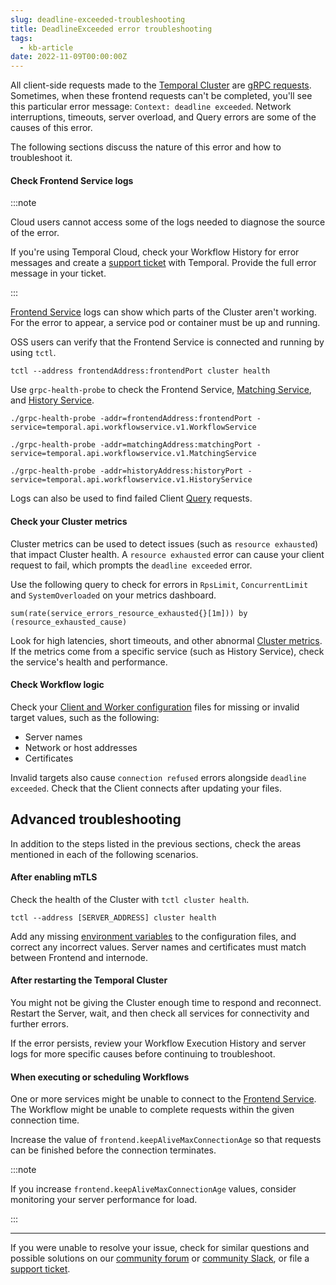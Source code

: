 ```yaml
---
slug: deadline-exceeded-troubleshooting
title: DeadlineExceeded error troubleshooting
tags:
  - kb-article
date: 2022-11-09T00:00:00Z
---
```


All client-side requests made to the [Temporal Cluster](/concepts/what-is-a-temporal-cluster) are [gRPC requests](https://grpc.io/docs/what-is-grpc/core-concepts/#deadlines).
Sometimes, when these frontend requests can't be completed, you'll see this particular error message: `Context: deadline exceeded`.
Network interruptions, timeouts, server overload, and Query errors are some of the causes of this error.

The following sections discuss the nature of this error and how to troubleshoot it.

<!-- truncate -->

#### Check Frontend Service logs

:::note

Cloud users cannot access some of the logs needed to diagnose the source of the error.

If you're using Temporal Cloud, check your Workflow History for error messages and create a [support ticket](https://support.temporal.io/) with Temporal.
Provide the full error message in your ticket.

:::

[Frontend Service](/clusters/#frontend-service) logs can show which parts of the Cluster aren't working.
For the error to appear, a service pod or container must be up and running.

OSS users can verify that the Frontend Service is connected and running by using `tctl`.

```
tctl --address frontendAddress:frontendPort cluster health
```

Use `grpc-health-probe` to check the Frontend Service, [Matching Service](/clusters#matching-service), and [History Service](/clusters#history-service).

```
./grpc-health-probe -addr=frontendAddress:frontendPort -service=temporal.api.workflowservice.v1.WorkflowService

./grpc-health-probe -addr=matchingAddress:matchingPort -service=temporal.api.workflowservice.v1.MatchingService

./grpc-health-probe -addr=historyAddress:historyPort -service=temporal.api.workflowservice.v1.HistoryService
```

Logs can also be used to find failed Client [Query](/workflows#queries) requests.

#### Check your Cluster metrics

Cluster metrics can be used to detect issues (such as `resource exhausted`) that impact Cluster health.
A `resource exhausted` error can cause your client request to fail, which prompts the `deadline exceeded` error.

Use the following query to check for errors in `RpsLimit`, `ConcurrentLimit` and `SystemOverloaded` on your metrics dashboard.

```
sum(rate(service_errors_resource_exhausted{}[1m])) by (resource_exhausted_cause)
```

Look for high latencies, short timeouts, and other abnormal [Cluster metrics](/references/cluster-metrics).
If the metrics come from a specific service (such as History Service), check the service's health and performance.

#### Check Workflow logic

Check your [Client and Worker configuration](/references/configuration) files for missing or invalid target values, such as the following:

- Server names
- Network or host addresses
- Certificates

Invalid targets also cause `connection refused` errors alongside `deadline exceeded`.
Check that the Client connects after updating your files.

## Advanced troubleshooting

In addition to the steps listed in the previous sections, check the areas mentioned in each of the following scenarios.

#### After enabling mTLS

Check the health of the Cluster with `tctl cluster health`.

```
tctl --address [SERVER_ADDRESS] cluster health
```

Add any missing [environment variables](/references/web-ui-environment-variables) to the configuration files, and correct any incorrect values.
Server names and certificates must match between Frontend and internode.

#### After restarting the Temporal Cluster

You might not be giving the Cluster enough time to respond and reconnect.
Restart the Server, wait, and then check all services for connectivity and further errors.

If the error persists, review your Workflow Execution History and server logs for more specific causes before continuing to troubleshoot.

#### When executing or scheduling Workflows

One or more services might be unable to connect to the [Frontend Service](/clusters#frontend-service).
The Workflow might be unable to complete requests within the given connection time.

Increase the value of `frontend.keepAliveMaxConnectionAge` so that requests can be finished before the connection terminates.

:::note

If you increase `frontend.keepAliveMaxConnectionAge` values, consider monitoring your server performance for load.

:::

---

If you were unable to resolve your issue, check for similar questions and possible solutions on our [community forum](https://community.temporal.io) or [community Slack](https://temporal.io/slack), or file a [support ticket](https://support.temporal.io/).
